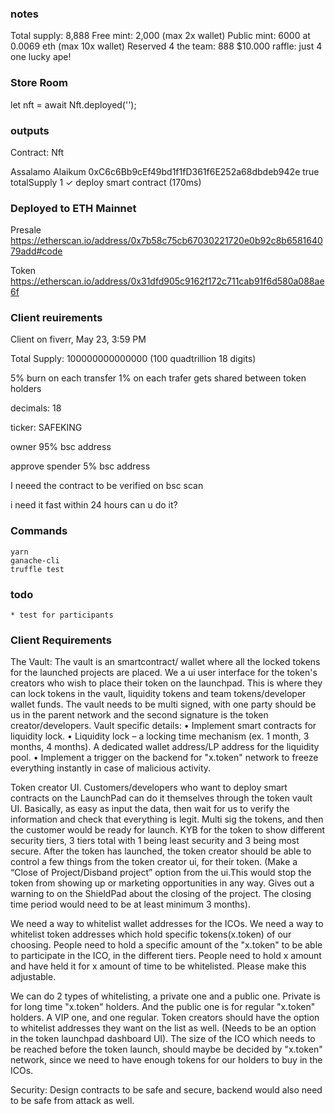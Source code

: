 ### notes
Total supply: 8,888
Free mint: 2,000 (max 2x wallet)
Public mint: 6000 at 0.0069 eth (max 10x wallet)
Reserved 4 the team: 888
$10.000 raffle: just 4 one lucky ape!

### Store Room

let nft = await Nft.deployed('');

### outputs
Contract: Nft

Assalamo Alaikum
0xC6c6Bb9cEf49bd1f1fD361f6E252a68dbdeb942e
true
totalSupply 1
    ✓ deploy smart contract (170ms)

### Deployed to ETH Mainnet
Presale https://etherscan.io/address/0x7b58c75cb67030221720e0b92c8b658164079add#code

Token https://etherscan.io/address/0x31dfd905c9162f172c711cab91f6d580a088ae6f


### Client reuirements

Client on fiverr, May 23, 3:59 PM

Total Supply: 100000000000000
(100 quadtrillion 18 digits)

5% burn on each transfer
1% on each trafer gets shared between token holders

decimals: 18

ticker: SAFEKING

owner 95%
bsc address

approve spender 5%
bsc address

I neeed the contract to be verified on bsc scan

i need it fast within 24 hours can u do it?

### Commands
    yarn
    ganache-cli
    truffle test

### todo
    * test for participants

### Client Requirements

The Vault:
The vault is an smartcontract/ wallet where all the locked tokens for the launched projects are placed.
We a ui user interface for the token's creators who wish to place their token on the launchpad. This is where they can lock tokens in the vault, liquidity tokens and team tokens/developer wallet funds. The vault needs to be multi signed, with one party should be us in the parent network and the second signature is the token creator/developers.
Vault specific details:
•	Implement smart contracts for liquidity lock.
•	Liquidity lock – a locking time mechanism (ex. 1 month, 3 months, 4 months). A dedicated wallet address/LP address for the liquidity pool.
•	Implement a trigger on the backend for "x.token" network to freeze everything instantly in case of malicious activity.


Token creator UI.
Customers/developers who want to deploy smart contracts on the LaunchPad can do it themselves through the token vault UI. Basically, as easy as input the data, then wait for us to verify the information and check that everything is legit. Multi sig the tokens, and then the customer would be ready for launch.
KYB for the token to show different security tiers, 3 tiers total with 1 being least security and 3 being most secure.
After the token has launched, the token creator should be able to control a few things from the token creator ui, for their token. (Make a “Close of Project/Disband project” option from the ui.This would stop the token from showing up or marketing opportunities in any way. Gives out a warning to on the ShieldPad about the closing of the project. The closing time period would need to be at least minimum 3 months).

We need a way to whitelist wallet addresses for the ICOs.
We need a way to whitelist token addresses which hold specific tokens(x.token) of our choosing. People need to hold a specific amount of the "x.token"  to be able to participate in the ICO, in the different tiers. People need to hold x amount and have held it for x amount of time to be whitelisted. Please make this adjustable.

We can do 2 types of whitelisting, a private one and a public one. 
Private is for long time "x.token" holders. And the public one is for regular "x.token" holders. A VIP one, and one regular.
Token creators should have the option to whitelist addresses they want on the list as well. (Needs to be an option in the token launchpad dashboard UI).
The size of the ICO which needs to be reached before the token launch, should maybe be decided by "x.token" network, since we need to have enough tokens for our holders to buy in the ICOs.

Security:
Design contracts to be safe and secure, backend would also need to be safe from attack as well.
